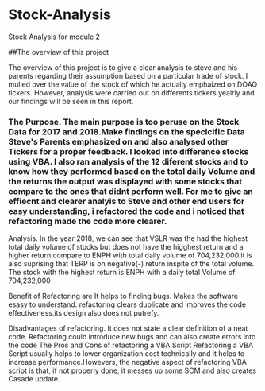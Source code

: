 # Stock-Analysis

Stock Analysis for module 2

##The overview of this project

The overview of this project is to give a clear analysis to steve and his parents regarding their assumption based on a particular trade of stock. I  mulled over the value of the stock of which he actually emphaized on DOAQ tickers. However, analysis were carried out on differents tickers yealrly and our findings will be seen in this report.

### The Purpose. The main purpose is too peruse on the Stock Data for 2017 and 2018.Make findings on the specicific Data Steve's Parents emphasized on and also analysed other Tickers for a proper feedback. I looked into difference stocks  using VBA. I also ran analysis of the 12 diferent stocks and to know how they performed based on the total daily Volume and the returns the output was displayed with some  stocks that compare to the ones that didnt perform well. For me to give an effiecnt and clearer analyis to Steve and other end users for easy understanding, i refactored the code and i noticed  that refactoring made the code more clearer. 

Analysis.
In the year 2018, we can see that VSLR was the had the highest total daily volume of stocks but does not have the higghest return and a higher return compare to ENPH with total daily volume of 704,232,000.it is also suprising that TERP is on negative(-) return inspite of the total volume. The stock with the highest return is ENPH with a daily total Volume of 704,232,000

Benefit of Refactoring are It helps to finding bugs. Makes the software esasy to understand. refactoring clears duplicate and improves the code effectiveness.its design also does not putrefy. 

Disadvantages of refactoring.
It does not state a clear definition of a neat code. Refactoring could introduce new bugs and can also create errors into the code 
The Pros and Cons of refactoring a VBA Script
Refactoring a VBA Script usually helps to lower organization cost technically and it helps to increase performance.Howevers, the negative aspect of refactoring VBA script is that, if not properly done, it messes up some SCM and also creates Casade update. 


